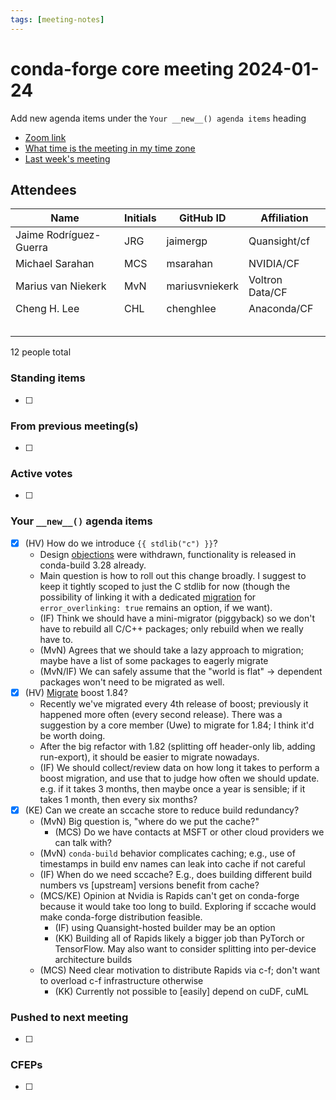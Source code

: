 ```yaml
---
tags: [meeting-notes]
---
```

# conda-forge core meeting 2024-01-24

Add new agenda items under the `Your __new__() agenda items` heading

- [Zoom link](https://zoom.us/j/9138593505?pwd=SWh3dE1IK05LV01Qa0FJZ1ZpMzJLZz09)
- [What time is the meeting in my time zone](https://dateful.com/convert/utc?t=5pm)
- [Last week's meeting](https://hackmd.io/#REPLACE_ME#)

## Attendees

| Name                    | Initials | GitHub ID        | Affiliation                 |
| ----------------------- | -------- | ---------------  | --------------------------- |
| Jaime Rodríguez-Guerra  | JRG      | jaimergp         | Quansight/cf                |
| Michael Sarahan   | MCS   | msarahan                 |       NVIDIA/CF             |
| Marius van Niekerk  | MvN  | mariusvniekerk | Voltron Data/CF   |
| Cheng H. Lee            | CHL      | chenghlee        | Anaconda/CF                 |
|                         |          |                  |                             |
|                         |          |                  |                             |
|                         |          |                  |                             |
|                         |          |                  |                             |
|                         |          |                  |                             |

12 people total

### Standing items

- [ ]

### From previous meeting(s)

- [ ]

### Active votes

- [ ]

### Your `__new__()` agenda items

- [x] (HV) How do we introduce `{{ stdlib("c") }}`?
  - Design [objections](https://github.com/conda/conda-build/issues/5053) were withdrawn, functionality is released in conda-build 3.28 already.
  - Main question is how to roll out this change broadly. I suggest to keep it tightly scoped to just the C stdlib for now (though the possibility of linking it with a dedicated [migration](https://github.com/conda-forge/conda-forge.github.io/issues/2015) for `error_overlinking: true` remains an option, if we want).
  - (IF) Think we should have a mini-migrator (piggyback) so we don't have to rebuild all C/C++ packages; only rebuild when we really have to.
  - (MvN) Agrees that we should take a lazy approach to migration; maybe have a list of some packages to eagerly migrate
  - (MvN/IF) We can safely assume that the "world is flat" -> dependent packages won't need to be migrated as well.
- [x] (HV) [Migrate](https://github.com/conda-forge/conda-forge-pinning-feedstock/pull/5191) boost 1.84? 
  - Recently we've migrated every 4th release of boost; previously it happened more often (every second release). There was a suggestion by a core member (Uwe) to migrate for 1.84; I think it'd be worth doing.
  - After the big refactor with 1.82 (splitting off header-only lib, adding run-export), it should be easier to migrate nowadays.
  - (IF) We should collect/review data on how long it takes to perform a boost migration, and use that to judge how often we should update. e.g. if it takes 3 months, then maybe once a year is sensible; if it takes 1 month, then every six months?
- [x] (KE) Can we create an sccache store to reduce build redundancy?
  - (MvN) Big question is, "where do we put the cache?"
      - (MCS) Do we have contacts at MSFT or other cloud providers we can talk with?
  - (MvN) `conda-build` behavior complicates caching; e.g., use of timestamps in build env names can leak into cache if not careful
  - (IF) When do we need sccache? E.g., does building different build numbers vs [upstream] versions benefit from cache?
  - (MCS/KE) Opinion at Nvidia is Rapids can't get on conda-forge because it would take too long to build. Exploring if sccache would make conda-forge distribution feasible.
      - (IF) using Quansight-hosted builder may be an option
      - (KK) Building all of Rapids likely a bigger job than PyTorch or TensorFlow. May also want to consider splitting into per-device architecture builds
  - (MCS) Need clear motivation to distribute Rapids via c-f; don't want to overload c-f infrastructure otherwise
      - (KK) Currently not possible to [easily] depend on cuDF, cuML

### Pushed to next meeting

- [ ]

### CFEPs

- [ ]
